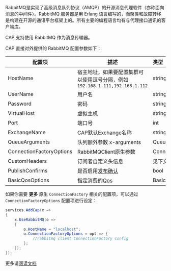 RabbitMQ是实现了高级消息队列协议（AMQP）的开源消息代理软件（亦称面向消息的中间件）。RabbitMQ 服务器是用 Erlang 语言编写的，而聚类和故障转移是构建在开源的通讯平台框架上的。所有主要的编程语言均有与代理接口通讯的客户端库。

CAP 支持使用 RabbitMQ 作为消息传输器。



CAP 直接对外提供的 RabbitMQ 配置参数如下：

| 配置项                   | 描述                                                         | 类型                  | 默认值            |
| ------------------------ | ------------------------------------------------------------ | :-------------------- | ----------------- |
| HostName                 | 宿主地址，如果要配置集群可以使用逗号分隔，例如 `192.168.1.111,192.168.1.112` | string                | localhost         |
| UserName                 | 用户名                                                       | string                | guest             |
| Password                 | 密码                                                         | string                | guest             |
| VirtualHost              | 虚拟主机                                                     | string                | /                 |
| Port                     | 端口号                                                       | int                   | -1                |
| ExchangeName             | CAP默认Exchange名称                                          | string                | cap.default.topic |
| QueueArguments           | 队列额外参数 x-arguments                                     | QueueArgumentsOptions | N/A               |
| ConnectionFactoryOptions | RabbitMQClient原生参数                                       | ConnectionFactory     | N/A               |
| CustomHeaders            | 订阅者自定义头信息                                           | 见下文                | N/A               |
| PublishConfirms          | 是否启用[发布确认](https://www.rabbitmq.com/confirms.html#publisher-confirms) | bool                  | false             |
| BasicQosOptions          | 指定消费的[Qos](https://www.rabbitmq.com/consumer-prefetch.html) | BasicQos              | N/A               |



如果你需要 **更多** 原生 `ConnectionFactory` 相关的配置项，可以通过 `ConnectionFactoryOptions` 配置项进行设定：

```csharp
services.AddCap(x =>
{
    x.UseRabbitMQ(o =>
    {
        o.HostName = "localhost";
        o.ConnectionFactoryOptions = opt => { 
            //rabbitmq client ConnectionFactory config
        };
    });
});
```

更多请[阅读文档](https://cap.dotnetcore.xyz/user-guide/zh/transport/rabbitmq/)